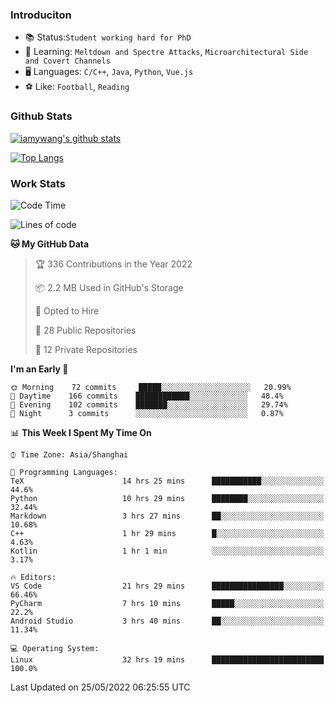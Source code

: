 ### Introduciton

- 📚 Status:`Student working hard for PhD`
- 🔎 Learning: `Meltdown and Spectre Attacks`, `Microarchitectural Side and Covert Channels`
- 🖥️ Languages: `C/C++`, `Java`, `Python`, `Vue.js`
- ⚽ Like: `Football`, `Reading`

### Github Stats

[![iamywang's github stats](https://github-readme-stats.vercel.app/api?username=iamywang&count_private=true&show_icons=true)]()

[![Top Langs](https://github-readme-stats.vercel.app/api/top-langs/?username=iamywang&layout=compact)]()

### Work Stats

<!--START_SECTION:waka-->
![Code Time](http://img.shields.io/badge/Code%20Time-355%20hrs%2059%20mins-blue)

![Lines of code](https://img.shields.io/badge/From%20Hello%20World%20I%27ve%20Written--40%20Thousand%20lines%20of%20code-blue)

**🐱 My GitHub Data** 

> 🏆 336 Contributions in the Year 2022
 > 
> 📦 2.2 MB Used in GitHub's Storage 
 > 
> 💼 Opted to Hire
 > 
> 📜 28 Public Repositories 
 > 
> 🔑 12 Private Repositories  
 > 
**I'm an Early 🐤** 

```text
🌞 Morning    72 commits     █████░░░░░░░░░░░░░░░░░░░░   20.99% 
🌆 Daytime    166 commits    ████████████░░░░░░░░░░░░░   48.4% 
🌃 Evening    102 commits    ███████░░░░░░░░░░░░░░░░░░   29.74% 
🌙 Night      3 commits      ░░░░░░░░░░░░░░░░░░░░░░░░░   0.87%

```


📊 **This Week I Spent My Time On** 

```text
⌚︎ Time Zone: Asia/Shanghai

💬 Programming Languages: 
TeX                      14 hrs 25 mins      ███████████░░░░░░░░░░░░░░   44.6% 
Python                   10 hrs 29 mins      ████████░░░░░░░░░░░░░░░░░   32.44% 
Markdown                 3 hrs 27 mins       ██░░░░░░░░░░░░░░░░░░░░░░░   10.68% 
C++                      1 hr 29 mins        █░░░░░░░░░░░░░░░░░░░░░░░░   4.63% 
Kotlin                   1 hr 1 min          ░░░░░░░░░░░░░░░░░░░░░░░░░   3.17%

🔥 Editors: 
VS Code                  21 hrs 29 mins      ████████████████░░░░░░░░░   66.46% 
PyCharm                  7 hrs 10 mins       █████░░░░░░░░░░░░░░░░░░░░   22.2% 
Android Studio           3 hrs 40 mins       ██░░░░░░░░░░░░░░░░░░░░░░░   11.34%

💻 Operating System: 
Linux                    32 hrs 19 mins      █████████████████████████   100.0%

```


 Last Updated on 25/05/2022 06:25:55 UTC
<!--END_SECTION:waka-->
